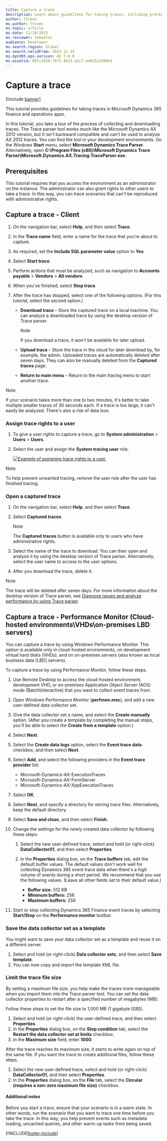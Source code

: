 ```yaml
---
title: Capture a trace
description: Learn about guidelines for taking traces, including prerequisites and a step-by-step processs of capturing a trace with a client.
author: ttreen
ms.author: ttreen
ms.topic: article
ms.date: 11/28/2023
ms.reviewer: twheeloc
audience: Developer
ms.search.region: Global
ms.search.validFrom: 2023-11-23
ms.dyn365.ops.version: AX 7.0.0
ms.assetid: 607c1810-f872-4b23-a2c7-ee01522d90e3
---
```


# Capture a trace

[!include [banner](../includes/banner.md)]

This tutorial provides guidelines for taking traces in Microsoft Dynamics 365 finance and operations apps.

In this tutorial, you take a tour of the process of collecting and downloading traces. The Trace parser tool works much like the Microsoft Dynamics AX 2012 version, but it isn't backward compatible and can't be used to analyze AX 2012 traces. You can find the tool in your development environments. On the Windows **Start** menu, select **Microsoft Dynamics Trace Parser**. Alternatively, open **C:\\Program Files (x86)\\Microsoft Dynamics Trace Parser\\Microsoft.Dynamics.AX.Tracing.TraceParser.exe**.

## Prerequisites

This tutorial requires that you access the environment as an administrator on the instance. The administrator can also grant rights to other users to take a trace. In this way, you can trace scenarios that can't be reproduced with administrative rights.

## Capture a trace - Client

1. On the navigation bar, select **Help**, and then select **Trace**.
2. In the **Trace name** field, enter a name for the trace that you're about to capture.
3. As required, set the **Include SQL parameter value** option to **Yes**.
4. Select **Start trace**.
5. Perform actions that must be analyzed, such as navigation to **Accounts payable** \> **Vendors** \> **All vendors**.
6. When you've finished, select **Stop trace**.
7. After the trace has stopped, select one of the following options. (For this tutorial, select the second option.)

    - **Download trace** – Store the captured trace on a local machine. You can analyze a downloaded trace by using the desktop version of Trace parser.

        > [!NOTE]
        > If you download a trace, it won't be available for later upload.

    - **Upload trace** – Store the trace in the cloud for later download by, for example, the admin. Uploaded traces are automatically deleted after seven days. They can also be manually deleted from the **Captured traces** page.
    - **Return to main menu** – Return to the main tracing menu to start another trace.

> [!NOTE]
> If your scenario takes more than one to two minutes, it's better to take multiple smaller traces of 30 seconds each. If a trace is too large, it can't easily be analyzed. There's also a risk of data loss.

### Assign trace rights to a user

1. To give a user rights to capture a trace, go to **System administration** \> **Users** \> **Users**.
2. Select the user and assign the **System tracing user** role.

    [![Example of assigning trace rights to a user.](./media/trace2-284x300.jpg)](./media/trace2.jpg)

> [!NOTE]
> To help prevent unwanted tracing, remove the user role after the user has finished tracing.

### Open a captured trace

1. On the navigation bar, select **Help**, and then select **Trace**.
2. Select **Captured traces**.

    > [!NOTE]
    > The **Captured traces** button is available only to users who have administrative rights.

3. Select the name of the trace to download. You can then open and analyze it by using the desktop version of Trace parser. Alternatively, select the user name to access to the user options.
4. After you download the trace, delete it.

> [!NOTE]
> The trace will be deleted after seven days. For more information about the desktop version of Trace parser, see [Diagnose issues and analyze performance by using Trace parser](trace-parser.md).

## Capture a trace - Performance Monitor (Cloud-hosted environments\VHDs\on-premises LBD servers)

You can capture a trace by using Windows Performance Monitor. This option is available only in cloud-hosted environments, on development virtual hard disks (VHDs), and on on-premises servers (also known as local business data \[LBD\] servers).

To capture a trace by using Performance Monitor, follow these steps.

1. Use Remote Desktop to access the cloud-hosted environment, development VHD, or on-premises Application Object Server (AOS) mode (Batch\\Interactive) that you want to collect event traces from.
2. Open Windows Performance Monitor (**perfmon.msc**), and add a new user-defined data collector set.
3. Give the data collector set a name, and select the **Create manually** option. (After you create a template by completing the manual steps, you'll be able to select the **Create from a template** option.)
4. Select **Next**.
5. Select the **Create data logs** option, select the **Event trace data** checkbox, and then select **Next**.
6. Select **Add**, and select the following providers in the **Event trace provider** list:

    - Microsoft-Dynamics-AX-ExecutionTraces
    - Microsoft-Dynamics-AX-FormServer
    - Microsoft-Dynamics-AX-XppExecutionTraces

7. Select **OK**.
8. Select **Next**, and specify a directory for storing trace files. Alternatively, keep the default directory.
9. Select **Save and close**, and then select **Finish**.
10. Change the settings for the newly created data collector by following these steps:

    1. Select the new user-defined trace, select and hold (or right-click) **DataCollector01**, and then select **Properties**.
    2. In the **Properties** dialog box, on the **Trace buffers** tab, edit the default buffer values. The default values don't work well for collecting Dynamics 365 event trace data when there's a high volume of events during a short period. We recommend that you use the following values. (Leave all other fields set to their default value.)

        - **Buffer size:** 512 KB
        - **Minimum buffers:** 256
        - **Maximum buffers:** 256

11. Start or stop collecting Dynamics 365 Finance event traces by selecting **Start/Stop** on the **Performance monitor** toolbar.

### Save the data collector set as a template

You might want to save your data collector set as a template and reuse it on a different server.

1. Select and hold (or right-click) **Data collector sets**, and then select **Save template**.
2. You can now copy and import the template XML file.

### Limit the trace file size

By setting a maximum file size, you help make the traces more manageable when you import them into the Trace parser tool. You can set the data collector properties to restart after a specified number of megabytes (MB).

Follow these steps to set the file size to 1,000 MB (1 gigabyte \[GB\]).

1. Select and hold (or right-click) the user-defined trace, and then select **Properties**.
2. In the **Properties** dialog box, on the **Stop condition** tab, select the **Restart the data collector set at limits** checkbox.
3. In the **Maximum size** field, enter **1000**.

After the trace reaches its maximum size, it starts to write again on top of the same file. If you want the trace to create additional files, follow these steps.

1. Select the new user-defined trace, select and hold (or right-click) **DataCollector01**, and then select **Properties**.
2. In the **Properties** dialog box, on the **File** tab, select the **Circular (requires a non-zero maximum file size)** checkbox.

#### Additional notes

Before you start a trace, ensure that your scenario is in a warm state. In other words, run the scenario that you want to trace one time before you take the trace. In this way, you help prevent events such as metadata loading, uncached queries, and other warm-up tasks from being saved.

[!INCLUDE[footer-include](../../../includes/footer-banner.md)]
